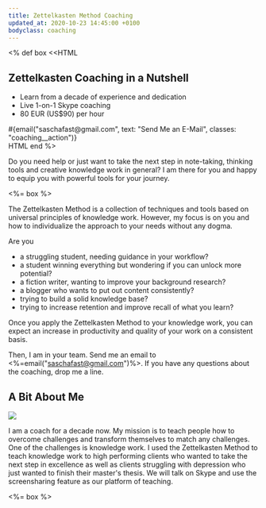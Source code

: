 ```yaml
---
title: Zettelkasten Method Coaching
updated_at: 2020-10-23 14:45:00 +0100
bodyclass: coaching
---
```


<%
def box
<<HTML
<aside class="coaching__tldr">
  <h2>Zettelkasten Coaching in&nbsp;a&nbsp;Nutshell</h2>
  <ul>
    <li>Learn from a decade of experience and dedication</li>
    <li>Live 1-on-1 Skype coaching</li>
    <li>80 EUR (US$90) per hour</li>
  </ul>
  <div class="coaching__action-container">
    #{email("saschafast@gmail.com", text: "Send Me an E-Mail", classes: "coaching__action")}
  </div>
</aside>
HTML
end
%>

Do you need help or just want to take the next step in note-taking, thinking tools and creative knowledge work in general? I am there for you and happy to equip you with powerful tools for your journey.

<%= box %>

The Zettelkasten Method is a collection of techniques and tools based on universal principles of knowledge work. However, my focus is on you and how to individualize the approach to your needs without any dogma.

Are you

- a struggling student, needing guidance in your workflow?
- a student winning everything but wondering if you can unlock more potential?
- a fiction writer, wanting to improve your background research?
- a blogger who wants to put out content consistently?
- trying to build a solid knowledge base?
- trying to increase retention and improve recall of what you learn?

Once you apply the Zettelkasten Method to your knowledge work, you can expect an increase in productivity and quality of your work on a consistent basis.

Then, I am in your team. Send me an email to <%=email("saschafast@gmail.com")%>. If you have any questions about the coaching, drop me a line.

## A Bit About Me

<img src="/coaching/about-sascha.jpg" class="coaching__about-me">

I am a coach for a decade now. My mission is to teach people how to overcome challenges and transform themselves to match any challenges. One of the challenges is knowledge work. I used the Zettelkasten Method to teach knowledge work to high performing clients who wanted to take the next step in excellence as well as clients struggling with depression who just wanted to finish their master's thesis. We will talk on Skype and use the screensharing feature as our platform of teaching.

<%= box %>
